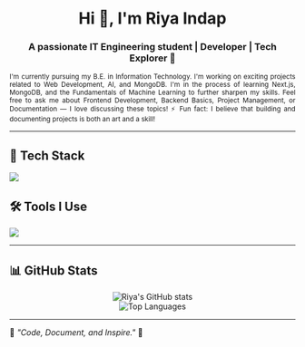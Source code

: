 <h1 align="center">Hi 👋, I'm Riya Indap</h1>
<h3 align="center">A passionate IT Engineering student | Developer | Tech Explorer 🚀</h3>
<p align="justify">
<small>
I'm currently pursuing my B.E. in Information Technology. I'm working on exciting projects related to Web Development, AI, and MongoDB. I'm in the process of learning Next.js, MongoDB, and the Fundamentals of Machine Learning to further sharpen my skills. Feel free to ask me about Frontend Development, Backend Basics, Project Management, or Documentation — I love discussing these topics! ⚡ Fun fact: I believe that building and documenting projects is both an art and a skill!
</small></p>

---

## 🚀 Tech Stack
<p align="left">
  <img src="https://skillicons.dev/icons?i=python,java,js,html,css,react,tailwind,nodejs,express,sqlite,mongodb,flutter,typescript,flask,nextjs,php,django" />
</p>


## 🛠️ Tools I Use
<p align="left">
  <img src="https://skillicons.dev/icons?i=firebase,aws,kubernetes,git,github,figma,postman,vscode,netlify,docker" />
</p>

---

## 📊 GitHub Stats
<p align="center">
  <img src="https://github-readme-stats.vercel.app/api?username=riyaindap7&show_icons=true&theme=github_dark" alt="Riya's GitHub stats" />
  <br/>
  <img src="https://github-readme-stats.vercel.app/api/top-langs/?username=riyaindap7&layout=compact&theme=github_dark" alt="Top Languages" />
</p>

---

🌟 *"Code, Document, and Inspire."* 🚀
